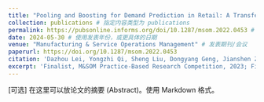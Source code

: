 ```yaml
---
title: "Pooling and Boosting for Demand Prediction in Retail: A Transfer Learning Approach"
collection: publications # 指定内容类型为 publications
permalink: https://pubsonline.informs.org/doi/10.1287/msom.2022.0453 # 定义这篇文章的网址路径
date: 2024-05-30 # 使用发表年份，或更具体的日期
venue: "Manufacturing & Service Operations Management" # 发表期刊/会议
paperurl: https://doi.org/10.1287/msom.2022.0453
citation: 'Dazhou Lei, Yongzhi Qi, Sheng Liu, Dongyang Geng, Jianshen Zhang, Hao Hu, Zuo-Jun Max Shen. Pooling and Boosting for Demand Prediction in Retail: A Transfer Learning Approach. <i>Manufacturing & Service Operations Management</i>, 2024.' # 完整的引用信息，期刊名可用斜体
excerpt: 'Finalist, M&SOM Practice-Based Research Competition, 2023; Finalist, INFORMS Data Mining Best Paper Award, 2023.' # 可以用 excerpt 放简短注释或奖项信息
---
```


[可选] 在这里可以放论文的摘要 (Abstract)。使用 Markdown 格式。

